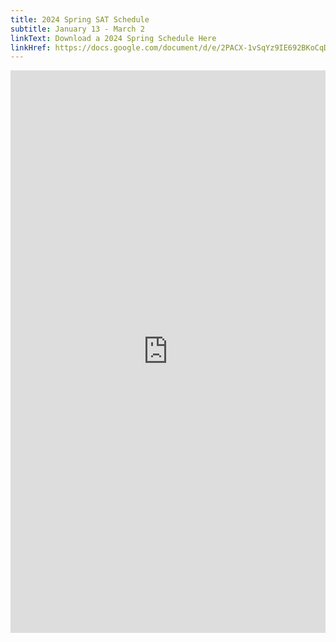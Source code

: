 ```yaml
---
title: 2024 Spring SAT Schedule
subtitle: January 13 - March 2
linkText: Download a 2024 Spring Schedule Here
linkHref: https://docs.google.com/document/d/e/2PACX-1vSqYz9IE692BKoCqDvpIrQogU7tn3dAnZY9r8FIwUJkQ_hN6h-Y9T5k3i5iDpdNIjBtQEH3y6Lr3J94/pub
---
```

<iframe width='100%' height='900' style='border:none;' src="https://docs.google.com/document/d/e/2PACX-1vSqYz9IE692BKoCqDvpIrQogU7tn3dAnZY9r8FIwUJkQ_hN6h-Y9T5k3i5iDpdNIjBtQEH3y6Lr3J94/pub?embedded=true"></iframe>